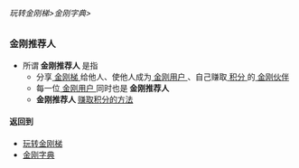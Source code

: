 ###### 玩转金刚梯>金刚字典>
### 金刚推荐人

- 所谓<strong> 金刚推荐人 </strong>是指
  - 分享[ 金刚梯 ](https://github.com/a2zitpro/web/blob/master/LadderFree/kkDictionary/KKLadder.md)给他人、使他人成为[ 金刚用户 ](https://github.com/a2zitpro/web/blob/master/LadderFree/kkDictionary/KKUser.md)、自己赚取[ 积分 ]()的[ 金刚伙伴 ]()
  - 每一位[ 金刚用户 ](https://github.com/a2zitpro/web/blob/master/LadderFree/kkDictionary/KKUser.md)同时也是<strong> 金刚推荐人 </strong>
  - <strong> 金刚推荐人 </strong>[ 赚取积分的方法 ](https://github.com/a2zitpro/web/blob/master/LadderFree/kkDictionary/ShareKKToEarnKKPoints.md)


#### 返回到
- [玩转金刚梯](https://github.com/a2zitpro/web/blob/master/LadderFree/A.md)
- [金刚字典](https://github.com/a2zitpro/web/blob/master/LadderFree/kkDictionary/KKDictionary.md)



